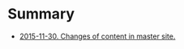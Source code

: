 # Summary

* [2015-11-30. Changes of content in master site.](2015-11-30_changes_of_content_in_master_site.md)

